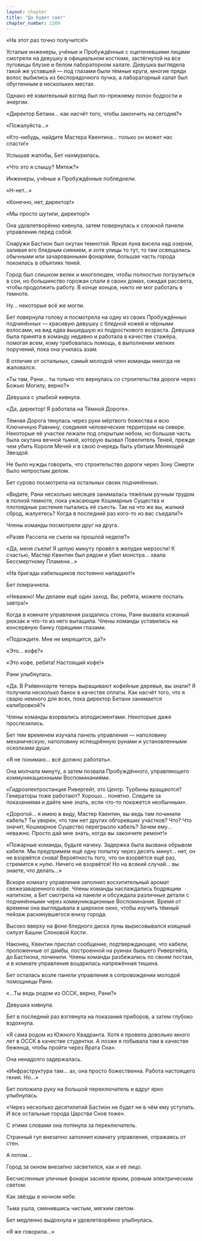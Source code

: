 ```yaml
---
layout: chapter
title: "Да будет свет"
chapter_number: 2269
---
```




«На этот раз точно получится!»

Усталые инженеры, учёные и Пробуждённые с оцепеневшими лицами смотрели на девушку в официальном костюме, застёгнутой на все пуговицы блузке и белом лабораторном халате. Девушка выглядела такой же уставшей — под глазами были тёмные круги, многие пряди волос выбились из беспорядочного пучка, а лабораторный халат был обугленным в нескольких местах.

Однако её язвительный взгляд был по-прежнему полон бодрости и энергии.

«Директор Бетани... как насчёт того, чтобы закончить на сегодня?»

«Пожалуйста...»

«Кто-нибудь, найдите Мастера Квентина... только он может нас спасти!»

Услышав жалобы, Бет нахмурилась.

«Что это я слышу? Мятеж?»

Инженеры, учёные и Пробуждённые побледнели.

«Н-нет...»

«Конечно, нет, директор!»

«Мы просто шутили, директор!»

Она удовлетворённо кивнула, затем повернулась к сложной панели управления перед собой.

Снаружи Бастион был окутан темнотой. Яркая луна висела над озером, заливая его бледным сиянием, и хотя улицы то тут, то там освещались обычными или зачарованными фонарями, большая часть города покоилась в объятиях теней.

Город был слишком велик и многолюден, чтобы полностью погрузиться в сон, но большинство горожан спали в своих домах, ожидая рассвета, чтобы продолжить работу. В конце концов, никто не мог работать в темноте.

Ну... некоторые всё же могли.

Бет повернула голову и посмотрела на одну из своих Пробуждённых подчинённых — красивую девушку с бледной кожей и чёрными волосами, на вид едва вышедшую из подросткового возраста. Девушка была принята в команду недавно и работала в качестве стажёра, помогая всем, кому требовалась помощь, в выполнении мелких поручений, пока она училась азам.

В отличие от остальных, самый молодой член команды никогда не жаловался.

«Ты там, Рани... ты только что вернулась со строительства дороги через Божью Могилу, верно?»

Девушка с улыбкой кивнула.

«Да, директор! Я работала на Тёмной Дороге».

Тёмная Дорога тянулась через руки мёртвого божества и всю Ключичную Равнину, соединяя человеческие территории на севере. Некоторые её участки лежали под открытым небом, но большая часть была окутана вечной тьмой, которую вызвал Повелитель Теней, прежде чем убить Короля Мечей и в свою очередь быть убитым Меняющей Звездой.

Не было нужды говорить, что строительство дороги через Зону Смерти было непростым делом.

Бет сурово посмотрела на остальных своих подчинённых.

«Видите, Рани несколько месяцев занималась тяжёлым ручным трудом в полной темноте, пока ужасающие Кошмарные Существа и плотоядные растения пытались её съесть. Так на что же вы, жалкий сброд, жалуетесь? Когда в последний раз кого-то из вас съедали?»

Члены команды посмотрели друг на друга.

«Разве Рассела не съели на прошлой неделе?»

«Да, меня съели! Я целую минуту провёл в желудке мерзости! К счастью, Мастер Квентин был рядом и убил монстра... хвала Бессмертному Пламени...»

«На бригады кабельщиков постоянно нападают!»

Бет помрачнела.

«Неважно! Мы делаем ещё один заход. Вы, ребята, можете поспать завтра!»

Когда в комнате управления раздались стоны, Рани вызвала кожаный рюкзак и что-то из него вытащила. Члены команды уставились на консервную банку горящими глазами.

«Подождите. Мне не мерещится, да?»

«Это... кофе?»

«Это кофе, ребята! Настоящий кофе!»

Рани улыбнулась.

«Да. В Рэйвенхарте теперь выращивают кофейные деревья, вы знали? Я получила несколько банок в качестве оплаты. Как насчёт того, что я сварю немного для всех, пока директор Бетани занимается калибровкой?»

Члены команды взорвались аплодисментами. Некоторые даже прослезились.

Бет тем временем изучала панель управления — наполовину механическую, наполовину испещрённую рунами и установленными осколками души.

«Я не понимаю... всё должно работать».

Она молчала минуту, а затем позвала Пробуждённого, управляющего коммуникационными Воспоминаниями.

«Гидроэлектростанция Ривергейт, это Центр. Турбины вращаются? Генераторы тоже работают? Хорошо... понятно. Следите за показаниями и дайте мне знать, если что-то покажется необычным».

«Дорогой... я имею в виду, Мастер Квентин, вы ведь там починили кабель? Ты уверен, что там нет других обгоревших участков? Что? Что значит, Кошмарное Существо перегрызло кабель? Зачем ему... неважно. Просто дай мне знать, когда вы закончите ремонт!»

«Пожарные команды, будьте начеку. Задержка была вызвана обрывом кабеля. Мы предпримем ещё одну попытку через десять минут... нет, он не взорвётся снова! Вероятность того, что он взорвётся ещё раз, стремится к нулю. Ничего не взорвётся! Но на всякий случай... вы знаете, что делать...»

Вскоре комнату управления заполнил восхитительный аромат свежезаваренного кофе. Члены команды наслаждались бодрящим напитком, а Бет смотрела на панели и обсуждала различные детали с подчинёнными через коммуникационные Воспоминания. Время от времени она выглядывала в широкое окно, чтобы изучить тёмный пейзаж раскинувшегося внизу города.

Высоко вверху на фоне бледного диска луны вырисовывался изящный силуэт Башни Слоновой Кости.

Наконец, Квентин прислал сообщение, подтверждающее, что кабели, проложенные от дамбы, построенной на руинах бывшего Ривергейта, до Бастиона, починили. Члены команды разбежались по своим постам, и в комнате управления воцарилась напряжённая тишина.

Бет осталась возле панели управления в сопровождении молодой помощницы Рани.

«...Ты ведь родом из ОССК, верно, Рани?»

Девушка кивнула.

Бет в последний раз взглянула на показания приборов, а затем глубоко вздохнула.

«Я сама родом из Южного Квадранта. Хотя я провела довольно много лет в ОССК в качестве студентки. А позже я побывала там в качестве беженца, чтобы пройти через Врата Сна».

Она ненадолго задержалась.

«Инфраструктура там... ах, она просто божественна. Работа настоящего гения. Но...»

Бет положила руку на большой переключатель и вдруг ярко улыбнулась.

«Через несколько десятилетий Бастион не будет ни в чём ему уступать. И все остальные города Царства Снов тоже».

С этими словами она потянула за переключатель.

Странный гул внезапно заполнил комнату управления, отражаясь от стен.

А потом...

Город за окном внезапно засветился, как и её лицо.

Бесчисленные уличные фонари засияли ярким, ровным электрическим светом.

Как звёзды в ночном небе.

Тьма ушла, сменившись чистым, мягким светом.

Бет медленно выдохнула и удовлетворённо улыбнулась.

«Я же говорила...»


